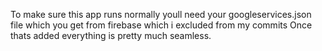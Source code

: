 
To make sure this app runs normally youll need your googleservices.json file which you get from firebase which i excluded from my commits
Once thats added everything is pretty much seamless.
